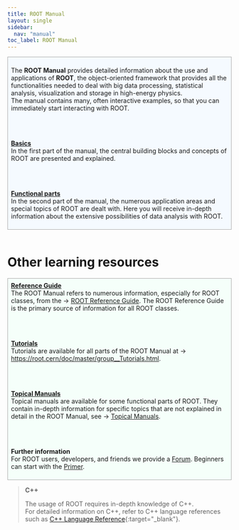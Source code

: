 ```yaml
---
title: ROOT Manual
layout: single
sidebar:
  nav: "manual"
toc_label: ROOT Manual
---
```


<div style="border:1px; border-style:solid; border-color:#AAAAAA; background-color:#f5faff; padding: 0.5em;">

The <b>ROOT Manual</b> provides detailed information about the use and applications of
<b>ROOT</b>, the object-oriented framework that provides all the functionalities needed
to deal with big data processing, statistical analysis, visualization and storage in high-energy physics.<br>The manual contains many, often interactive examples, so that you can immediately start interacting with ROOT.

<br><br>

<b><a href="/web/manual/basics">Basics</a></b><br>
In the first part of the manual, the central building blocks and concepts of ROOT are presented and explained.

<br><br>

<b><a href="/web/manual/functional_parts">Functional parts</a></b><br>
In the second part of the manual, the numerous application areas and special topics of ROOT are dealt with. Here you will receive in-depth information about the extensive possibilities of data analysis with ROOT.
</div>

<br>
<h1>Other learning resources</h1>

<div style="border:1px; border-style:solid; border-color:#AAAAAA; background-color:#f5fffa; padding: 0.5em;">
<b><a href="https://root.cern/doc/master/" target="_blank">Reference Guide</a></b><br>
The ROOT Manual refers to numerous information, especially for ROOT classes, from the → <a href="https://root.cern/doc/master/" target="_blank">ROOT Reference Guide</a>. The ROOT Reference Guide
is the primary source of information for all ROOT classes.

<br><br>

<b><a href="https://root.cern/doc/master/group__Tutorials.html" target="_blank">Tutorials</a></b><br>
Tutorials are available for all parts of the ROOT Manual at → <a href="https://root.cern/doc/master/group__Tutorials.html" target="_blank">https://root.cern/doc/master/group__Tutorials.html</a>.

<br><br>

<b><a href="/web/topical">Topical Manuals</a></b><br>
Topical manuals are available for some functional parts of ROOT. They contain in-depth information for specific topics that are not explained in detail in the ROOT Manual, see → <a href="/web/topical">Topical Manuals</a>.

<br><br>

<b>Further information</b><br>
For ROOT users, developers, and friends we provide a <a href="https://root-forum.cern.ch/" target="_blank">Forum</a>. Beginners can start with the <a href="/web/primer">Primer</a>.

</div>

> **C++**
>
> The usage of ROOT requires in-depth knowledge of C++.<br>
> For detailed information on C++, refer to C++ language references such as [C++ Language Reference]( https://en.cppreference.com/w/cpp){:target="_blank"}.
>
